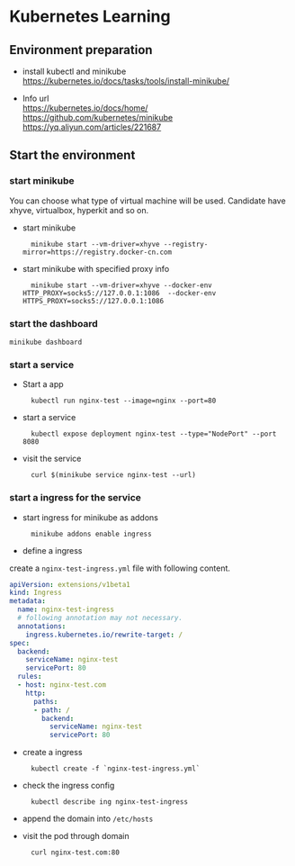 # Kubernetes Learning

## Environment preparation
+ install kubectl and minikube  
  https://kubernetes.io/docs/tasks/tools/install-minikube/

+ Info url  
  https://kubernetes.io/docs/home/  
  https://github.com/kubernetes/minikube  
  https://yq.aliyun.com/articles/221687  

## Start the environment
### start minikube
You can choose what type of virtual machine will be used. Candidate have xhyve, virtualbox, hyperkit and so on.
+ start minikube

        minikube start --vm-driver=xhyve --registry-mirror=https://registry.docker-cn.com  

+ start minikube with specified proxy info

        minikube start --vm-driver=xhyve --docker-env HTTP_PROXY=socks5://127.0.0.1:1086  --docker-env HTTPS_PROXY=socks5://127.0.0.1:1086 

### start the dashboard
    minikube dashboard

### start a service
+ Start a app

        kubectl run nginx-test --image=nginx --port=80

+ start a service

        kubectl expose deployment nginx-test --type="NodePort" --port 8080
+ visit the service

        curl $(minikube service nginx-test --url)

### start a ingress for the service
+ start ingress for minikube as addons

        minikube addons enable ingress

+ define a ingress

create a `nginx-test-ingress.yml` file with following content.
```yaml
apiVersion: extensions/v1beta1
kind: Ingress
metadata:
  name: nginx-test-ingress
  # following annotation may not necessary.
  annotations:
    ingress.kubernetes.io/rewrite-target: / 
spec:
  backend:
    serviceName: nginx-test
    servicePort: 80
  rules:
  - host: nginx-test.com
    http:
      paths:
      - path: /
        backend:
          serviceName: nginx-test
          servicePort: 80
```

+ create a ingress

        kubectl create -f `nginx-test-ingress.yml`

+ check the ingress config

        kubectl describe ing nginx-test-ingress

+ append the domain into `/etc/hosts`
+ visit the pod through domain

        curl nginx-test.com:80